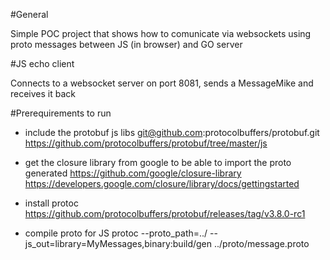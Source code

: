 #General

Simple POC project that shows how to comunicate via websockets using proto messages between JS (in browser) and GO server 

#JS echo  client

Connects to a websocket server on port 8081, sends a MessageMike and receives it back

#Prerequirements to run

- include the protobuf js libs
git@github.com:protocolbuffers/protobuf.git
https://github.com/protocolbuffers/protobuf/tree/master/js

- get the closure library from google to be able to import the proto generated
https://github.com/google/closure-library
https://developers.google.com/closure/library/docs/gettingstarted

- install protoc
https://github.com/protocolbuffers/protobuf/releases/tag/v3.8.0-rc1

- compile proto for JS
protoc --proto_path=../ --js_out=library=MyMessages,binary:build/gen ../proto/message.proto

